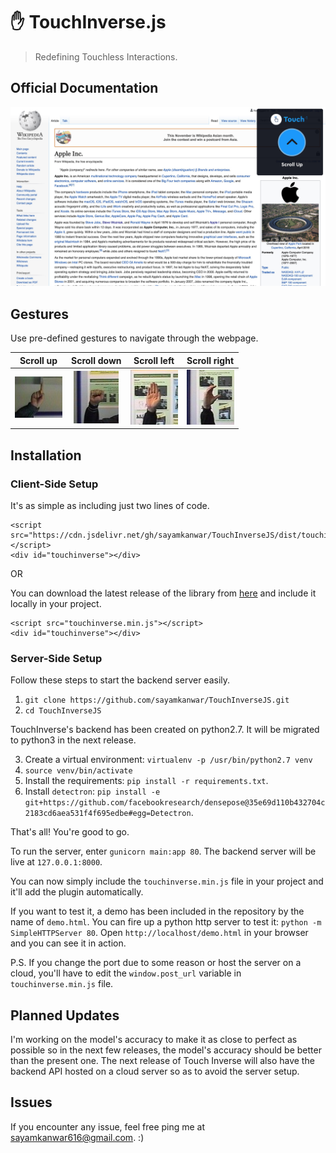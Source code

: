 # ✋ TouchInverse.js
> Redefining Touchless Interactions.

## Official Documentation

![wiki](./docs/wiki.jpg)

## Gestures

Use pre-defined gestures to navigate through the webpage.

Scroll up            |  Scroll down           |    Scroll left        |    Scroll right
:-------------------------:|:-------------------------:|:-------------------------:|:-------------------------:
![scroll_up](./docs/gesture_samples/scroll_up.jpeg)  |  ![scroll_down](./docs/gesture_samples/scroll_down.jpeg) | ![scroll_left](./docs/gesture_samples/scroll_left.jpeg) | ![scroll_right](./docs/gesture_samples/scroll_right.jpeg)


## Installation

### Client-Side Setup

It's as simple as including just two lines of code.

    <script src="https://cdn.jsdelivr.net/gh/sayamkanwar/TouchInverseJS/dist/touchinverse.min.js"></script>
    <div id="touchinverse"></div>

OR

You can download the latest release of the library from [here](https://cdn.jsdelivr.net/gh/sayamkanwar/TouchInverseJS/dist/touchinverse.min.js) and include it locally in your project.

    <script src="touchinverse.min.js"></script>
    <div id="touchinverse"></div>
    
### Server-Side Setup 

Follow these steps to start the backend server easily.

1. `git clone https://github.com/sayamkanwar/TouchInverseJS.git` 
2. `cd TouchInverseJS`

TouchInverse's backend has been created on python2.7. It will be migrated to python3 in the next release. 

3. Create a virtual environment: `virtualenv -p /usr/bin/python2.7 venv`
4. `source venv/bin/activate`
5. Install the requirements: `pip install -r requirements.txt`.
6. Install `detectron`: `pip install -e git+https://github.com/facebookresearch/densepose@35e69d110b432704c2183cd6aea531f4f695edbe#egg=Detectron`.

That's all! You're good to go.

To run the server, enter `gunicorn main:app 80`. The backend server will be live at `127.0.0.1:8000`. 

You can now simply include the `touchinverse.min.js` file in your project and it'll add the plugin automatically. 

If you want to test it, a demo has been included in the repository by the name of `demo.html`. You can fire up a python http server to test it: `python -m SimpleHTTPServer 80`. Open `http://localhost/demo.html` in your browser and you can see it in action.  

P.S. If you change the port due to some reason or host the server on a cloud, you'll have to edit the `window.post_url` variable in `touchinverse.min.js` file.  

## Planned Updates
I'm working on the model's accuracy to make it as close to perfect as possible so in the next few releases, the model's accuracy should be better than the present one. The next release of Touch Inverse will also have the backend API hosted on a cloud server so as to avoid the server setup. 

## Issues
If you encounter any issue, feel free ping me at sayamkanwar616@gmail.com. :)
